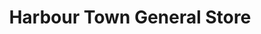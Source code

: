 ---
title: "Harbour Town General Store"
url: /hilton-head-island/harbour-town-general-store/
shop: convenience
---
